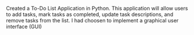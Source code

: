 Created a To-Do List Application in Python. This application will allow users to add tasks, mark tasks as completed, update task descriptions, and remove tasks from the list. I had choosen to implement a graphical user interface (GUI) 

